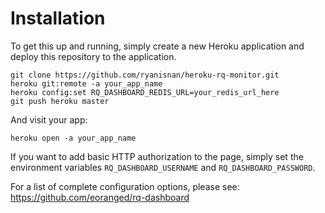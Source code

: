 # Installation

To get this up and running, simply create a new Heroku application and deploy this repository to the application.

    git clone https://github.com/ryanisnan/heroku-rq-monitor.git
    heroku git:remote -a your_app_name
    heroku config:set RQ_DASHBOARD_REDIS_URL=your_redis_url_here
    git push heroku master

And visit your app:

    heroku open -a your_app_name

If you want to add basic HTTP authorization to the page, simply set the environment variables `RQ_DASHBOARD_USERNAME` and `RQ_DASHBOARD_PASSWORD`.

For a list of complete configuration options, please see: https://github.com/eoranged/rq-dashboard
